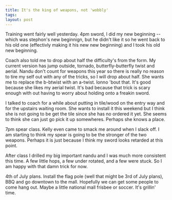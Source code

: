 ```yaml
---
title: It's the king of weapons, not 'wobbly'
tags: 
layout: post
---
```

Training went fairly well yesterday.  4pm sword, I did my new beginning -- which was stephon's new beginnign, but he didn't like it so he went back to his old one (effectivly making it his new new beginning) and I took his old new beginning. 

 

  Coach also told me to drop about half the difficulty's from the form.  My current version has jump outside, tornado, butterfly-butterfly twist and aerial.  Nandu don't count for weapons this year so there is really no reason to tire my self out with any of the tricks, so I will drop about half.  She wants me to replace the b-btwist with an a-twist.  Ionno 'bout that.  It's good because she likes my aerial twist.  It's bad because that trick is scary enough with out having to worry about holding onto a freakin sword.

 

  I talked to coach for a while about putting in tile/wood on the entry way and for the upstairs waiting room.  She wants to install it this weekend but I think she is not going to be get the tile since she has no ordered it yet. She seems to think she can just go pick it up somewheres.  Perhaps she knows a place.

 

  7pm spear class.  Kelly even came to smack me around when I slack off.  I am starting to think my spear is going to be the stronger of the two weapons.  Perhaps it is just because I think my sword looks retarded at this point.

 

  After class I drilled my big important nandu and I was much more consistent this time.  A few little hops, a few under rotated, and a few were stuck.  So I am happy with that damn trick for now.

 

  4th of July plans.  Install the flag pole (well that might be 3rd of July plans), BBQ and go downtown to the mall.  Hopefully we can get some people to come hang out.  Maybe a little national mall frisbee or soccer.  It's grillin' time.
